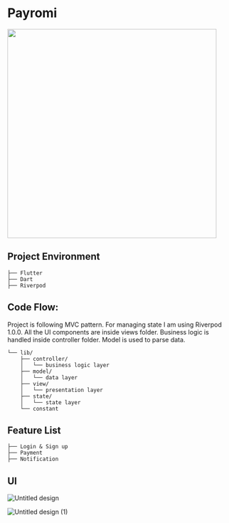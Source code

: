 # Payromi

<img src="https://user-images.githubusercontent.com/108749310/193450680-ea7ff450-1d28-4a08-85f1-7ceddf8d5b24.jpg" width=470>

## Project Environment
```
├── Flutter
├── Dart
├── Riverpod
```
## Code Flow:
Project is following MVC pattern. For managing state I am using Riverpod 1.0.0. All the UI components are inside views folder. Business logic is handled inside controller folder. Model is used to parse data.

```
└── lib/
    ├── controller/
    │   └── business logic layer
    ├── model/
    │   └── data layer
    ├── view/
    │   └── presentation layer
    ├── state/
    │   └── state layer
    └── constant
```
## Feature List
```
├── Login & Sign up 
├── Payment
├── Notification
```
## UI

![Untitled design](https://user-images.githubusercontent.com/108749310/193441747-7bd379bd-55da-4ac6-8223-d97b6ddae3a9.jpg)

![Untitled design (1)](https://user-images.githubusercontent.com/108749310/193441750-569a611c-9d00-4138-9944-506e7108ef96.jpg)
